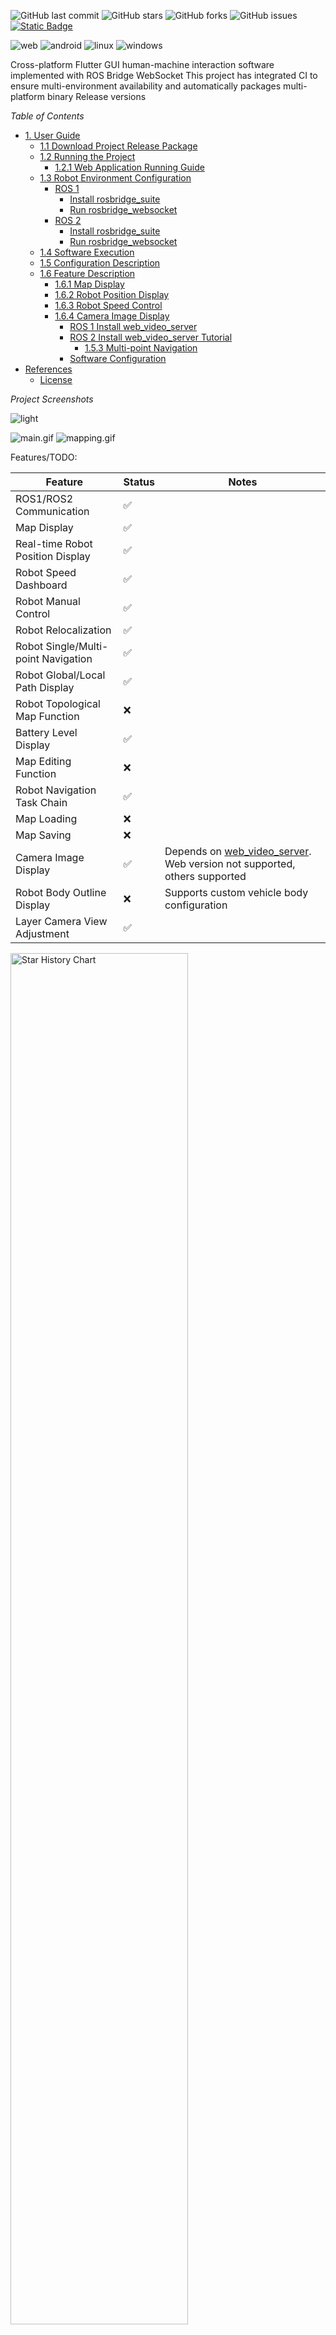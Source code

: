 ![GitHub last commit](https://img.shields.io/github/last-commit/chengyangkj/ROS_Flutter_Gui_App?style=flat-square)
![GitHub stars](https://img.shields.io/github/stars/chengyangkj/ROS_Flutter_Gui_App?style=flat-square)
![GitHub forks](https://img.shields.io/github/forks/chengyangkj/ROS_Flutter_Gui_App?style=flat-square)
![GitHub issues](https://img.shields.io/github/issues/chengyangkj/ROS_Flutter_Gui_App?style=flat-square)
<a href="http://qm.qq.com/cgi-bin/qm/qr?_wv=1027&k=mvzoO6tJQtu0ZQYa_itHW7JrT0i4OCdK&authKey=exOT53pUpRG85mwuSMstWKbLlnrme%2FEuJE0Rt%2Fw6ONNvfHqftoWMay03mk1Qi7yv&noverify=0&group_code=797497206">
<img alt="Static Badge" src="https://img.shields.io/badge/QQ%e7%be%a4-797497206-purple">
</a>

![web](https://github.com/chengyangkj/ROS_Flutter_Gui_App/actions/workflows/web_build.yaml/badge.svg)
![android](https://github.com/chengyangkj/ROS_Flutter_Gui_App/actions/workflows/android_build.yaml/badge.svg)
![linux](https://github.com/chengyangkj/ROS_Flutter_Gui_App/actions/workflows/linux_build.yaml/badge.svg)
![windows](https://github.com/chengyangkj/ROS_Flutter_Gui_App/actions/workflows/windows_build.yaml/badge.svg)

Cross-platform Flutter GUI human-machine interaction software implemented with ROS Bridge WebSocket
This project has integrated CI to ensure multi-environment availability and automatically packages multi-platform binary Release versions

*Table of Contents* 
<!-- TOC -->

- [1. User Guide](#1-user-guide)
  - [1.1 Download Project Release Package](#11-download-project-release-package)
  - [1.2 Running the Project](#12-running-the-project)
    - [1.2.1 Web Application Running Guide](#121-web-application-running-guide)
  - [1.3 Robot Environment Configuration](#13-robot-environment-configuration)
    - [ROS 1](#ros-1)
      - [Install rosbridge\_suite](#install-rosbridge_suite)
      - [Run rosbridge\_websocket](#run-rosbridge_websocket)
    - [ROS 2](#ros-2)
      - [Install rosbridge\_suite](#install-rosbridge_suite-1)
      - [Run rosbridge\_websocket](#run-rosbridge_websocket-1)
  - [1.4 Software Execution](#14-software-execution)
  - [1.5 Configuration Description](#15-configuration-description)
  - [1.6 Feature Description](#16-feature-description)
    - [1.6.1 Map Display](#161-map-display)
    - [1.6.2 Robot Position Display](#162-robot-position-display)
    - [1.6.3 Robot Speed Control](#163-robot-speed-control)
    - [1.6.4 Camera Image Display](#164-camera-image-display)
      - [ROS 1 Install web\_video\_server](#ros-1-install-web_video_server)
      - [ROS 2 Install web\_video\_server Tutorial](#ros-2-install-web_video_server-tutorial)
        - [1.5.3 Multi-point Navigation](#153-multi-point-navigation)
      - [Software Configuration](#software-configuration)
- [References](#references)
  - [License](#license)





*Project Screenshots*

![light](./doc/image/camera.png)

![main.gif](./doc/image/main.gif)
![mapping.gif](./doc/image/mapping.gif)

Features/TODO:
  
| Feature                              | Status | Notes                                                                                                                       |
| ------------------------------------ | ------ | --------------------------------------------------------------------------------------------------------------------------- |
| ROS1/ROS2 Communication             | ✅      |                                                                                                                             |
| Map Display                          | ✅      |                                                                                                                             |
| Real-time Robot Position Display     | ✅      |                                                                                                                             |
| Robot Speed Dashboard                | ✅      |                                                                                                                             |
| Robot Manual Control                 | ✅      |                                                                                                                             |
| Robot Relocalization                 | ✅      |                                                                                                                             |
| Robot Single/Multi-point Navigation | ✅      |                                                                                                                             |
| Robot Global/Local Path Display      | ✅      |                                                                                                                             |
| Robot Topological Map Function       | ❌      |                                                                                                                             |
| Battery Level Display                | ✅      |                                                                                                                             |
| Map Editing Function                 | ❌      |                                                                                                                             |
| Robot Navigation Task Chain          | ✅      |                                                                                                                             |
| Map Loading                          | ❌      |                                                                                                                             |
| Map Saving                           | ❌      |                                                                                                                             |
| Camera Image Display                 | ✅      | Depends on [web_video_server](https://github.com/RobotWebTools/web_video_server.git). Web version not supported, others supported |
| Robot Body Outline Display           | ❌      | Supports custom vehicle body configuration                                                                                 |
| Layer Camera View Adjustment         | ✅      |                                                                                                                             |

  <picture>
    <source media="(prefers-color-scheme: dark)" srcset="https://api.star-history.com/svg?repos=chengyangkj/Ros_Flutter_Gui_App&type=Timeline&theme=dark" />
    <source media="(prefers-color-scheme: light)" srcset="https://api.star-history.com/svg?repos=chengyangkj/Ros_Flutter_Gui_App&type=Timeline" />
    <img alt="Star History Chart" src="https://api.star-history.com/svg?repos=chengyangkj/Ros_Flutter_Gui_App&type=Timeline" width="75%" />
  </picture>

# 1. User Guide
## 1.1 Download Project Release Package

Download the required version for your environment (Windows, Linux, Web, Android) from the [Release page](https://github.com/chengyangkj/ROS_Flutter_Gui_App/releases).

## 1.2 Running the Project

Extract the downloaded package. Desktop applications can run directly after download. For web deployment, you need a web server. Here's how to use the web version:

### 1.2.1 Web Application Running Guide

Download the latest web version (ros_flutter_gui_app_web.tar.gz) from the [Release page](https://github.com/chengyangkj/ROS_Flutter_Gui_App/releases).  
Extract locally and deploy using Apache or other web servers.  

Enter the extracted directory:
```shell
cd ros_flutter_gui_app_web
```
Here we use Python to set up a simple web server:

```shell
python -m http.server 8000
```
Since port 8000 is specified here, enter `localhost:8000` in Google Chrome (other browsers not tested, may show blank page issues) to access the site.

## 1.3 Robot Environment Configuration

The software communicates with ROS through ROS Bridge WebSocket, so you need to install and run ROS Bridge WebSocket on your robot system first. Since ROS Bridge WebSocket implementation is compatible with both ROS1 and ROS2, installation tutorials are provided separately for ROS1 and ROS2.
 
### ROS 1

#### Install rosbridge_suite

1. **Ensure ROS 1 is installed** (e.g., ROS Melodic or ROS Noetic). If not, please refer to the [ROS Installation Guide](http://wiki.ros.org/ROS/Installation) for installation.

2. **Install the `rosbridge_suite` package**:

   ```bash
   sudo apt-get install ros-<your-ros-distro>-rosbridge-suite
   ```

   Replace `<your-ros-distro>` with your ROS version, such as `melodic` or `noetic`.

#### Run rosbridge_websocket

1. **Start ROS Core**:

   ```bash
   roscore
   ```

2. **In a new terminal, start the rosbridge_websocket node**:

   ```bash
   roslaunch rosbridge_server rosbridge_websocket.launch
   ```

3. **Verify that rosbridge_websocket is running**:

   Open a browser and navigate to `http://localhost:9090`. If the connection is successful, the WebSocket server is running.

### ROS 2

#### Install rosbridge_suite

1. **Ensure ROS 2 is installed** (e.g., ROS Foxy, Galactic, or Humble). If not, please refer to the [ROS 2 Installation Guide](https://docs.ros.org/en/foxy/Installation.html) for installation.

2. **Install the `rosbridge_suite` package**:

   ```bash
   sudo apt-get install ros-<your-ros2-distro>-rosbridge-suite
   ```

   Replace `<your-ros2-distro>` with your ROS 2 version, such as `foxy`, `galactic`, or `humble`.

3. **In each new terminal session, source your ROS 2 environment**:

   ```bash
   source /opt/ros/<your-ros2-distro>/setup.bash
   ```

#### Run rosbridge_websocket

1. **In a new terminal, start the rosbridge_websocket node**:

   ```bash
   ros2 launch rosbridge_server rosbridge_websocket_launch.xml
   ```

2. **Verify that rosbridge_websocket is running**:

   Open a browser and navigate to `http://localhost:9090`. If the connection is successful, the WebSocket server is running.

## 1.4 Software Execution

Open the software and configure topic settings:

![setting_button](./doc/image/setting_button.png)

Settings interface:
![setting_button](./doc/image/setting_list.png)

## 1.5 Configuration Description
|Configuration Name|Message Type|Description|
|---|---|---|
|battery_topic|sensor_msgs/BatteryState|Robot battery level topic, software subscribes |
|mapTopic|nav_msgs/OccupancyGrid|Robot map topic name, software subscribes |
|laserTopic|sensor_msgs/LaserScan| Laser topic name, software subscribes|
|localPathTopic|nav_msgs/Path|Robot local path topic name, software subscribes |
|globalPathTopic|nav_msgs/Path|Robot global path topic name, software subscribes |
|odomTopic|nav_msgs/Odometry|Robot odometry topic name, software subscribes |
|relocTopic|geometry_msgs/PoseWithCovarianceStamped|Robot relocalization topic name, software publishes |
|navGoalTopic|geometry_msgs/PoseStamped|Robot navigation goal topic name, software publishes |
|SpeedCtrlTopic|geometry_msgs/Twist|Robot speed control topic name, software publishes|
|maxVx|double|Maximum vx speed during manual control |
|maxVy|double|Maximum vy speed during manual control |
|maxVw|double|Maximum vw speed during manual control |
|mapFrameName|string|Map coordinate system TF frame name|
|baseLinkFrameName|string|Robot chassis coordinate system TF frame name|
|imagePort|string|Camera image web video server port|
|imageTopic|string|Camera image topic to display|
|imageWidth|int|Width of camera image to display, default 640|
|imageHeight|int|Height of camera image to display, default 480|
|ConfigTemplate|string|Template configuration, software initializes based on this template during upgrade and initialization. Supported types: ("turtlebot3:ros2","turtlebot3:ros1","jackal","turtlebot4","walking")|

After configuration is complete, click the connect button to connect to rosbridge_websocket. Upon successful connection, the software will automatically subscribe to the configured topics and display topic data:
![connect](./images/connect.png)

## 1.6 Feature Description

### 1.6.1 Map Display

The software automatically subscribes to the configured map topic [mapTopic] and displays map data. Map data is displayed as a 2D grid on the interface. Clicking on grid cells shows the coordinates and values of the grid cells.

### 1.6.2 Robot Position Display

The software subscribes to ROS TF, manually builds the TF tree, and implements the tf2_dart class. Through the tf2_dart class, it can obtain the robot's position on the map and display it on the interface.

### 1.6.3 Robot Speed Control

The software automatically publishes the configured manual control speed [SpeedCtrlTopic] and displays robot speed control data. Clicking the speed control buttons on the interface allows you to control the robot's speed.
The left joystick controls robot speed: upper-left is positive direction, lower-right is negative direction, center is stop.
The right joystick controls both robot speed and rotation: upper-left is positive direction, lower-right is negative direction, left side rotates left, right side rotates right, center is stop.


### 1.6.4 Camera Image Display

Camera image display depends on the `web_video_server` package, which automatically converts all image topics in the system to MJPEG format HTTP video streams.

The following tutorials provide reference methods for installing and verifying this package in **ROS 1** and **ROS 2**.

#### ROS 1 Install web_video_server

1. **Install the `web_video_server` package**

   In **ROS 1**, run the following command to install the `web_video_server` package:

   ```bash
   sudo apt install ros-noetic-web-video-server
   ```

2. Start camera node

Start your camera node and ensure there are image topics.

3. Start web_video_server

Start the web_video_server node, which will publish image streams for web client access:

```bash
rosrun web_video_server web_video_server
```

4. Verify video stream

Open the following link in a web browser to view the video stream (assuming camera topic is /usb_cam/image_raw):

```bash
http://localhost:8080/stream?topic=/usb_cam/image_raw
```
If the image displays correctly, web_video_server has been successfully configured.

#### ROS 2 Install web_video_server Tutorial
Install web_video_server package

In ROS 2, you need to compile web_video_server from source code. First, ensure your workspace is initialized and set up:

```bash
mkdir -p ~/ros2_ws/src
cd ~/ros2_ws/src
git clone https://github.com/RobotWebTools/web_video_server.git
```
1. Install dependencies

Install required dependencies:

```bash
cd ~/ros2_ws/
rosdep install --from-paths src --ignore-src -r -y
```

2. Build workspace

Build the workspace using colcon:

```bash
colcon build
```

3. Start camera node

Start your camera node and ensure there are image topics.

4. Start web_video_server node:

```bash
ros2 run web_video_server web_video_server
```
4. Verify video stream

Open the following link in a web browser to view the video stream (assuming camera topic is /usb_cam/image_raw):

```bash
http://localhost:8080/stream?topic=/usb_cam/image_raw
```
If the image displays correctly, web_video_server has been successfully configured.

##### 1.5.3 Multi-point Navigation

Long press the left navigation point button to manage waypoints and perform multi-point navigation


#### Software Configuration

In the software, you need to configure the topic address to display and the web video server port (modify if changed, default is 8080):

The following items need to be configured:
- imagePort: Camera image web video server port
- imageTopic: Camera image topic to display
- imageWidth: Width of camera image to display, default 640
- imageHeight: Height of camera image to display, default 480

# References

- Some UI interface effects are referenced from [ros_navigation_command_app](https://github.com/Rongix/ros_navigation_command_app). Only UI display effects are referenced; all code implementation in this repository is original.
- [roslibdart](https://pub.dev/packages/roslibdart) implements ROS Bridge WebSocket communication in Flutter, enabling direct end-to-end communication with ROS.
- [matrix_gesture_detector](https://pub.dev/packages/matrix_gesture_detector) - The software's gesture recognition is based on this package.

## License

This project is licensed under the Creative Commons Attribution-NonCommercial-ShareAlike 4.0 International License. You are free to:

- **Share** — copy and redistribute the material in any medium or format
- **Adapt** — remix, transform, and build upon the material

Under the following terms:

- **Attribution** — You must give appropriate credit, provide a link to the license, and indicate if changes were made. You may do so in any reasonable manner, but not in any way that suggests the licensor endorses you or your use.
- **NonCommercial** — You may not use the material for commercial purposes. Permission from the author is required.
- **ShareAlike** — If you remix, transform, or build upon the material, you must distribute your contributions under the same license as the original.

For commercial use, please contact the author for authorization.

For more details, see the [LICENSE](./LICENSE) file.

